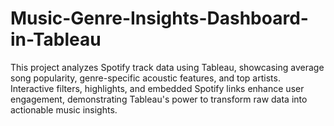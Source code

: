 # Music-Genre-Insights-Dashboard-in-Tableau
This project analyzes Spotify track data using Tableau, showcasing average song popularity, genre-specific acoustic features, and top artists. Interactive filters, highlights, and embedded Spotify links enhance user engagement, demonstrating Tableau's power to transform raw data into actionable music insights.
